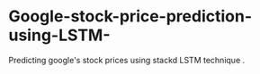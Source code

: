 # Google-stock-price-prediction-using-LSTM-
Predicting google's stock prices using stackd LSTM technique .
